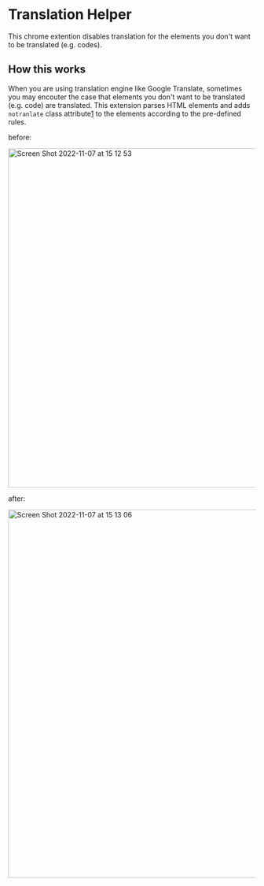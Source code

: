 # Translation Helper

This chrome extention disables translation for the elements you don't want to be translated (e.g. codes).

## How this works

When you are using translation engine like Google Translate, sometimes you may encouter the case
that elements you don't want to be translated (e.g. code) are translated.
This extension parses HTML elements and adds `notranlate` class attribute[1] to the elements according to the pre-defined rules.

[1]: https://cloud.google.com/translate/troubleshooting

before:

<img width="689" alt="Screen Shot 2022-11-07 at 15 12 53" src="https://user-images.githubusercontent.com/36561962/200241144-750e4ac2-d8a7-4a69-90bb-bec358c7d307.png">

after:

<img width="748" alt="Screen Shot 2022-11-07 at 15 13 06" src="https://user-images.githubusercontent.com/36561962/200241148-41697743-27b3-4d3d-b305-47004a1805f1.png">

